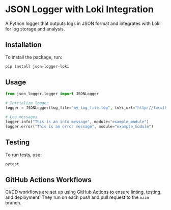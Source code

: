 # JSON Logger with Loki Integration

A Python logger that outputs logs in JSON format and integrates with Loki for log storage and analysis.

## Installation

To install the package, run:

```bash
pip install json-logger-loki
```

## Usage

```python
from json_logger.logger import JSONLogger

# Initialize logger
logger = JSONLogger(log_file="my_log_file.log", loki_url="http://localhost:3100/loki/api/v1/push")

# Log messages
logger.info("This is an info message", module="example_module")
logger.error("This is an error message", module="example_module")
```

## Testing

To run tests, use:

```bash
pytest
```

## GitHub Actions Workflows

CI/CD workflows are set up using GitHub Actions to ensure linting, testing, and deployment. They run on each push and pull request to the `main` branch.
